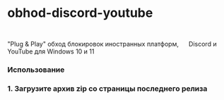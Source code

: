 # obhod-discord-youtube
"Plug & Play" обход блокировок иностранных платформ, <img height="40" width="15" src="https://cdn.simpleicons.org/discord/blue" /> Discord и <img height="40" width="15" src="https://cdn.simpleicons.org/youtube/red" /> YouTube для Windows 10 и 11
<h3>Использование<h3>
1. Загрузите архив zip со страницы последнего релиза
